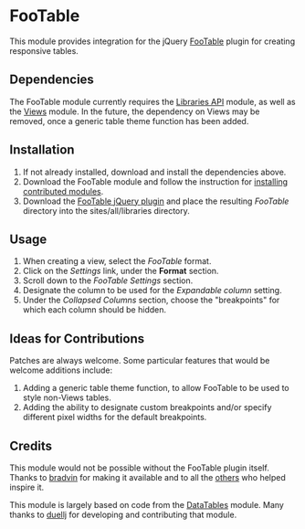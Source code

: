 # FooTable

This module provides integration for the jQuery 
[FooTable](http://themergency.com/footable/) plugin for creating 
responsive tables.

## Dependencies

The FooTable module currently requires the [Libraries 
API](http://drupal.org/project/libraries) module, as well as the 
[Views](http://drupal.org/project/views) module. In the future, the 
dependency on Views may be removed, once a generic table theme function 
has been added.

## Installation

1. If not already installed, download and install the dependencies 
above. 
2. Download the FooTable module and follow the instruction for 
[installing contributed modules](http://drupal.org/node/895232).
3. Download the [FooTable jQuery 
plugin](https://github.com/bradvin/FooTable) and place the resulting 
*FooTable* directory into the sites/all/libraries directory.

## Usage

1. When creating a view, select the *FooTable* format.
2. Click on the *Settings* link, under the **Format** section.
3. Scroll down to the *FooTable Settings* section.
4. Designate the column to be used for the *Expandable column* setting.
5. Under the *Collapsed Columns* section, choose the "breakpoints" for 
which each column should be hidden. 


## Ideas for Contributions 

Patches are always welcome. Some particular features that would be 
welcome additions include:

1. Adding a generic table theme function, to allow FooTable to be used 
to style non-Views tables.
2. Adding the ability to designate custom breakpoints and/or specify 
different pixel widths for the default breakpoints.
    

## Credits

This module would not be possible without the FooTable plugin itself. 
Thanks to [bradvin](https://github.com/bradvin) for making it available 
and to all the [others](http://themergency.com/footable/#thanks) who 
helped inspire it.

This module is largely based on code from the 
[DataTables](http://drupal.org/project/datatables) module. Many 
thanks to [duellj](http://drupal.org/user/168159) for developing and 
contributing that module.
